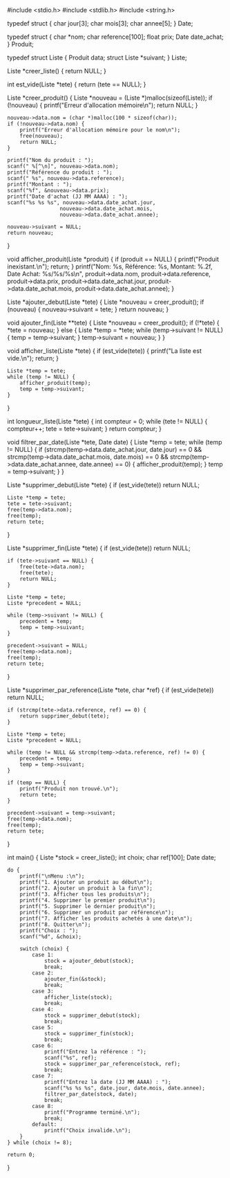 #include <stdio.h>
#include <stdlib.h>
#include <string.h>

typedef struct {
    char jour[3];
    char mois[3];
    char annee[5];
} Date;

typedef struct {
    char *nom;
    char reference[100];
    float prix;
    Date date_achat;
} Produit;

typedef struct Liste {
    Produit data;
    struct Liste *suivant;
} Liste;

Liste *creer_liste() {
    return NULL;
}

int est_vide(Liste *tete) {
    return (tete == NULL);
}

Liste *creer_produit() {
    Liste *nouveau = (Liste *)malloc(sizeof(Liste));
    if (!nouveau) {
        printf("Erreur d'allocation mémoire\n");
        return NULL;
    }

    nouveau->data.nom = (char *)malloc(100 * sizeof(char));
    if (!nouveau->data.nom) {
        printf("Erreur d'allocation mémoire pour le nom\n");
        free(nouveau);
        return NULL;
    }

    printf("Nom du produit : ");
    scanf(" %[^\n]", nouveau->data.nom);
    printf("Référence du produit : ");
    scanf(" %s", nouveau->data.reference);
    printf("Montant : ");
    scanf("%f", &nouveau->data.prix);
    printf("Date d'achat (JJ MM AAAA) : ");
    scanf("%s %s %s", nouveau->data.date_achat.jour,
                     nouveau->data.date_achat.mois,
                     nouveau->data.date_achat.annee);

    nouveau->suivant = NULL;
    return nouveau;
}

void afficher_produit(Liste *produit) {
    if (produit == NULL) {
        printf("Produit inexistant.\n");
        return;
    }
    printf("Nom: %s, Référence: %s, Montant: %.2f, Date Achat: %s/%s/%s\n",
           produit->data.nom,
           produit->data.reference,
           produit->data.prix,
           produit->data.date_achat.jour,
           produit->data.date_achat.mois,
           produit->data.date_achat.annee);
}

Liste *ajouter_debut(Liste *tete) {
    Liste *nouveau = creer_produit();
    if (nouveau) {
        nouveau->suivant = tete;
    }
    return nouveau;
}

void ajouter_fin(Liste **tete) {
    Liste *nouveau = creer_produit();
    if (!*tete) {
        *tete = nouveau;
    } else {
        Liste *temp = *tete;
        while (temp->suivant != NULL) {
            temp = temp->suivant;
        }
        temp->suivant = nouveau;
    }
}

void afficher_liste(Liste *tete) {
    if (est_vide(tete)) {
        printf("La liste est vide.\n");
        return;
    }

    Liste *temp = tete;
    while (temp != NULL) {
        afficher_produit(temp);
        temp = temp->suivant;
    }
}

int longueur_liste(Liste *tete) {
    int compteur = 0;
    while (tete != NULL) {
        compteur++;
        tete = tete->suivant;
    }
    return compteur;
}

void filtrer_par_date(Liste *tete, Date date) {
    Liste *temp = tete;
    while (temp != NULL) {
        if (strcmp(temp->data.date_achat.jour, date.jour) == 0 &&
            strcmp(temp->data.date_achat.mois, date.mois) == 0 &&
            strcmp(temp->data.date_achat.annee, date.annee) == 0) {
            afficher_produit(temp);
        }
        temp = temp->suivant;
    }
}

Liste *supprimer_debut(Liste *tete) {
    if (est_vide(tete)) return NULL;

    Liste *temp = tete;
    tete = tete->suivant;
    free(temp->data.nom);
    free(temp);
    return tete;
}

Liste *supprimer_fin(Liste *tete) {
    if (est_vide(tete)) return NULL;

    if (tete->suivant == NULL) {
        free(tete->data.nom);
        free(tete);
        return NULL;
    }

    Liste *temp = tete;
    Liste *precedent = NULL;

    while (temp->suivant != NULL) {
        precedent = temp;
        temp = temp->suivant;
    }

    precedent->suivant = NULL;
    free(temp->data.nom);
    free(temp);
    return tete;
}

Liste *supprimer_par_reference(Liste *tete, char *ref) {
    if (est_vide(tete)) return NULL;

    if (strcmp(tete->data.reference, ref) == 0) {
        return supprimer_debut(tete);
    }

    Liste *temp = tete;
    Liste *precedent = NULL;

    while (temp != NULL && strcmp(temp->data.reference, ref) != 0) {
        precedent = temp;
        temp = temp->suivant;
    }

    if (temp == NULL) {
        printf("Produit non trouvé.\n");
        return tete;
    }

    precedent->suivant = temp->suivant;
    free(temp->data.nom);
    free(temp);
    return tete;
}

int main() {
    Liste *stock = creer_liste();
    int choix;
    char ref[100];
    Date date;

    do {
        printf("\nMenu :\n");
        printf("1. Ajouter un produit au début\n");
        printf("2. Ajouter un produit à la fin\n");
        printf("3. Afficher tous les produits\n");
        printf("4. Supprimer le premier produit\n");
        printf("5. Supprimer le dernier produit\n");
        printf("6. Supprimer un produit par référence\n");
        printf("7. Afficher les produits achetés à une date\n");
        printf("8. Quitter\n");
        printf("Choix : ");
        scanf("%d", &choix);

        switch (choix) {
            case 1:
                stock = ajouter_debut(stock);
                break;
            case 2:
                ajouter_fin(&stock);
                break;
            case 3:
                afficher_liste(stock);
                break;
            case 4:
                stock = supprimer_debut(stock);
                break;
            case 5:
                stock = supprimer_fin(stock);
                break;
            case 6:
                printf("Entrez la référence : ");
                scanf("%s", ref);
                stock = supprimer_par_reference(stock, ref);
                break;
            case 7:
                printf("Entrez la date (JJ MM AAAA) : ");
                scanf("%s %s %s", date.jour, date.mois, date.annee);
                filtrer_par_date(stock, date);
                break;
            case 8:
                printf("Programme terminé.\n");
                break;
            default:
                printf("Choix invalide.\n");
        }
    } while (choix != 8);

    return 0;
}
